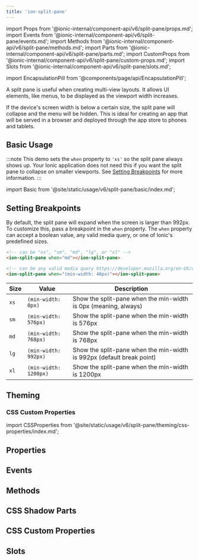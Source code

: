 ```yaml
---
title: 'ion-split-pane'
---
```


import Props from '@ionic-internal/component-api/v6/split-pane/props.md';
import Events from '@ionic-internal/component-api/v6/split-pane/events.md';
import Methods from '@ionic-internal/component-api/v6/split-pane/methods.md';
import Parts from '@ionic-internal/component-api/v6/split-pane/parts.md';
import CustomProps from '@ionic-internal/component-api/v6/split-pane/custom-props.md';
import Slots from '@ionic-internal/component-api/v6/split-pane/slots.md';

<head>
  <title>ion-split-pane: Split Plane View for Menus and Multi-View Layouts</title>
  <meta
    name="description"
    content="ion-split-pane is useful when creating multi-view app layouts. It allows UI elements, like menus, to be displayed as the viewport width increases."
  />
</head>

import EncapsulationPill from '@components/page/api/EncapsulationPill';

<EncapsulationPill type="shadow" />

A split pane is useful when creating multi-view layouts. It allows UI elements, like menus, to be displayed as the viewport width increases.

If the device's screen width is below a certain size, the split pane will collapse and the menu will be hidden. This is ideal for creating an app that will be served in a browser and deployed through the app store to phones and tablets.

## Basic Usage

:::note
This demo sets the `when` property to `'xs'` so the split pane always shows up. Your Ionic application does not need this if you want the split pane to collapse on smaller viewports. See [Setting Breakpoints](#setting-breakpoints) for more information.
:::

import Basic from '@site/static/usage/v6/split-pane/basic/index.md';

<Basic />

## Setting Breakpoints

By default, the split pane will expand when the screen is larger than 992px. To customize this, pass a breakpoint in the `when` property. The `when` property can accept a boolean value, any valid media query, or one of Ionic's predefined sizes.

```html
<!-- can be "xs", "sm", "md", "lg", or "xl" -->
<ion-split-pane when="md"></ion-split-pane>

<!-- can be any valid media query https://developer.mozilla.org/en-US/docs/Web/CSS/Media_Queries/Using_media_queries -->
<ion-split-pane when="(min-width: 40px)"></ion-split-pane>
```

| Size | Value                 | Description                                                           |
| ---- | --------------------- | --------------------------------------------------------------------- |
| `xs` | `(min-width: 0px)`    | Show the split-pane when the min-width is 0px (meaning, always)       |
| `sm` | `(min-width: 576px)`  | Show the split-pane when the min-width is 576px                       |
| `md` | `(min-width: 768px)`  | Show the split-pane when the min-width is 768px                       |
| `lg` | `(min-width: 992px)`  | Show the split-pane when the min-width is 992px (default break point) |
| `xl` | `(min-width: 1200px)` | Show the split-pane when the min-width is 1200px                      |

## Theming

### CSS Custom Properties

import CSSProperties from '@site/static/usage/v6/split-pane/theming/css-properties/index.md';

<CSSProperties />

## Properties

<Props />

## Events

<Events />

## Methods

<Methods />

## CSS Shadow Parts

<Parts />

## CSS Custom Properties

<CustomProps />

## Slots

<Slots />
